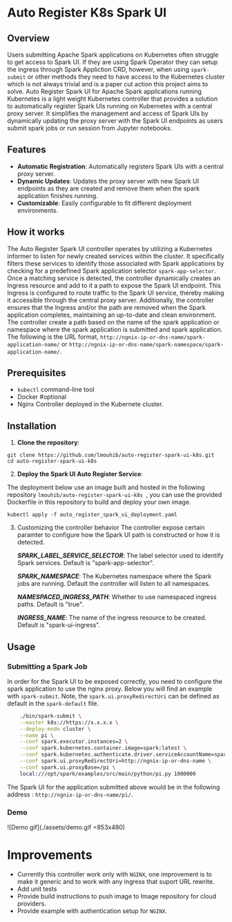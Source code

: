 # Auto Register K8s Spark UI

## Overview

Users submitting Apache Spark applications on Kubernetes often struggle to get access to Spark UI. If they are using Spark Operator they can setup the ingress through Spark Appliction CRD, however, when using `spark-submit` or other methods they need to have access to the Kubernetes cluster which is not always trivial and is a paper cut action this project aims to solve. Auto Register Spark UI for Apache Spark applications running Kubernetes is a light weight Kubernetes controller that provides a solution to automatically register Spark UIs running on Kubernetes with a central proxy server. It simplifies the management and access of Spark UIs by dynamically updating the proxy server with the Spark UI endpoints as users submit spark jobs or run session from Jupyter notebooks. 

## Features

- **Automatic Registration**: Automatically registers Spark UIs with a central proxy server.
- **Dynamic Updates**: Updates the proxy server with new Spark UI endpoints as they are created and remove them when the spark application finishes running.
- **Customizable**: Easily configurable to fit different deployment environments.

## How it works

The Auto Register Spark UI controller operates by utilizing a Kubernetes informer to listen for newly created services within the cluster. It specifically filters these services to identify those associated with Spark applications by checking for a predefined Spark application selector `spark-app-selector`. Once a matching service is detected, the controller dynamically creates an Ingress resource and add to it a path to expose the Spark UI endpoint. This Ingress is configured to route traffic to the Spark UI service, thereby making it accessible through the central proxy server. Additionally, the controller ensures that the Ingress and/or the path are removed when the Spark application completes, maintaining an up-to-date and clean environment. The controller create a path based on the name of the spark application or namespace where the spark application is submitted and spark application. The following is the URL format, `http://ngnix-ip-or-dns-name/spark-application-name/` or `http://ngnix-ip-or-dns-name/spark-namespace/spark-application-name/`.

## Prerequisites

- `kubectl` command-line tool
- Docker #optional
- Nginx Controller deployed in the Kubernete cluster.

## Installation

1. **Clone the repository**:

```shell
git clone https://github.com/lmouhib/auto-register-spark-ui-k8s.git
cd auto-register-spark-ui-k8s
```

2. **Deploy the Spark UI Auto Register Service**:

The deployment below use an image built and hosted in the following repository `lmouhib/auto-register-spark-ui-k8s
`, you can use the provided Dockerfile in this repository to build and deploy your own image.

```shell
kubectl apply -f auto_register_spark_ui_deployment.yaml
```

3. Customizing the controller behavior
The controller expose certain paramter to configure how the Spark UI path is constructed or how it is detected. 

    _**SPARK_LABEL_SERVICE_SELECTOR**_: The label selector used to identify Spark services. Default is "spark-app-selector".

    _**SPARK_NAMESPACE**_: The Kubernetes namespace where the Spark jobs are running. Default the controller will listen to all namespaces.

    _**NAMESPACED_INGRESS_PATH**_: Whether to use namespaced ingress paths. Default is "true".
        
    _**INGRESS_NAME**_: The name of the ingress resource to be created. Default is "spark-ui-ingress".


## Usage

### Submitting a Spark Job

In order for the Spark UI to be exposed correctly, you need to configure the spark application to use the nginx proxy. Below you will find an example with `spark-submit`. Note, the `spark.ui.proxyRedirectUri` can be defined as default in the `spark-default` file.

```sh
    ./bin/spark-submit \
    --master k8s://https://x.x.x.x \
    --deploy-mode cluster \
    --name pi \
    --conf spark.executor.instances=2 \
    --conf spark.kubernetes.container.image=spark:latest \
    --conf spark.kubernetes.authenticate.driver.serviceAccountName=spark \
    --conf spark.ui.proxyRedirectUri=http://ngnix-ip-or-dns-name \
    --conf spark.ui.proxyBase=/pi \
    local:///opt/spark/examples/src/main/python/pi.py 1000000
```

The Spark UI for the application submitted above would be in the following address : `http://ngnix-ip-or-dns-name/pi/`.

### Demo

![Demo gif](./assets/demo.gif =853x480)

# Improvements

* Currently this controller work only with `NGINX`, one improvement is to make it generic and to work with any ingress that suport URL rewrite.
* Add unit tests
* Provide build instructions to push image to Image repository for cloud providers.
* Provide example with authentication setup for `NGINX`.